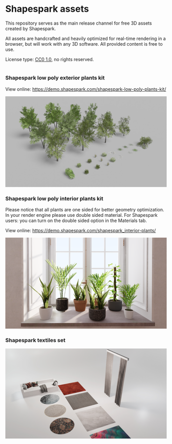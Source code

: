 # Shapespark assets

This repository serves as the main release channel for free 3D assets created by Shapespark.

All assets are handcrafted and heavily optimized for real-time rendering in a browser, but will work with any 3D software.
All provided content is free to use.

License type: [CC0 1.0](https://creativecommons.org/share-your-work/public-domain/cc0/), no rights reserved.
#
### Shapespark low poly exterior plants kit
View online: https://demo.shapespark.com/shapespark-low-poly-plants-kit/

![](shapespark-low-poly-plants-kit/img/shapespark-plants-kit-01.jpg)

### Shapespark low poly interior plants kit
Please notice that all plants are one sided for better geometry optimization. In your render engine please use double sided material.
For Shapespark users: you can turn on the double sided option in the Materials tab.

View online: https://demo.shapespark.com/shapespark_interior-plants/ 

![](shapespark-interior-plants-kit/img/preview.png)

### Shapespark textiles set

![](shapespark-textiles-set/img/02.jpg)
